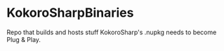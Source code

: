 # KokoroSharpBinaries
Repo that builds and hosts stuff KokoroSharp's .nupkg needs to become Plug &amp; Play.
